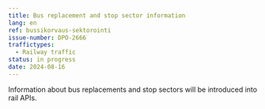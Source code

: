 ```yaml
---
title: Bus replacement and stop sector information
lang: en
ref: bussikorvaus-sektorointi
issue-number: DPO-2666
traffictypes:
  - Railway traffic
status: in progress
date: 2024-08-16
---
```


Information about bus replacements and stop sectors will be introduced into rail
APIs.
